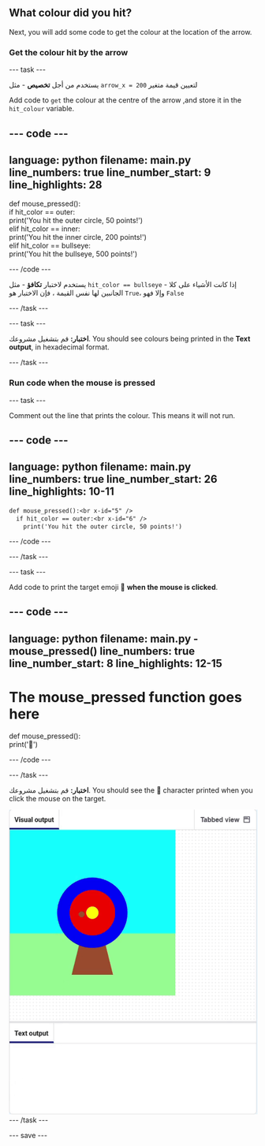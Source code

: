 ## What colour did you hit?

Next, you will add some code to get the colour at the location of the arrow.

### Get the colour hit by the arrow

--- task ---

يستخدم من أجل **تخصيص** - مثل `arrow_x = 200` لتعيين قيمة متغير

Add code to `get` the colour at the centre of the arrow ,and store it in the `hit_colour` variable.


--- code ---
---
language: python filename: main.py line_numbers: true line_number_start: 9
line_highlights: 28
---
def mouse_pressed():    
if hit_color == outer:    
print('You hit the outer circle, 50 points!')    
elif hit_color == inner:    
print('You hit the inner circle, 200 points!')   
elif hit_color == bullseye:    
print('You hit the bullseye, 500 points!')

--- /code ---

يستخدم لاختبار **تكافؤ** - مثل `hit_color == bullseye` - إذا كانت الأشياء على كلا الجانبين لها نفس القيمة ، فإن الاختبار هو `True`، وإلا فهو `False`

--- /task ---

--- task ---

**اختبار:** قم بتشغيل مشروعك. You should see colours being printed in the **Text output**, in hexadecimal format.

--- /task ---

### Run code when the mouse is pressed

--- task ---

Comment out the line that prints the colour. This means it will not run.

--- code ---
---
language: python filename: main.py line_numbers: true line_number_start: 26
line_highlights: 10-11
---

    def mouse_pressed():<br x-id="5" />
      if hit_color == outer:<br x-id="6" />
        print('You hit the outer circle, 50 points!')

--- /code ---

--- /task ---

--- task ---

Add code to print the target emoji 🎯 **when the mouse is clicked**.

--- code ---
---
language: python filename: main.py - mouse_pressed() line_numbers: true line_number_start: 8
line_highlights: 12-15
---
# The mouse_pressed function goes here
def mouse_pressed():    
print('🎯')

--- /code ---

--- /task ---

**اختبار:** قم بتشغيل مشروعك. You should see the 🎯 character printed when you click the mouse on the target.

![target emoji printed when mouse clicked](images/target_printed.gif) --- /task ---

--- save ---
